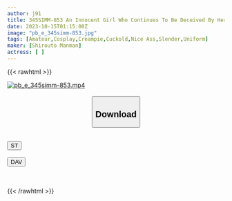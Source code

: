 ```yaml
---
author: j91
title: 345SIMM-853 An Innocent Girl Who Continues To Be Deceived By Her Boyfriend. She Begs For A Different Kind Of Sticky Foreplay, "Please Let Me Cum…" [Miko (1●)]
date: 2023-10-15T01:15:00Z
image: "pb_e_345simm-853.jpg"
tags: [Amateur,Cosplay,Creampie,Cuckold,Nice Ass,Slender,Uniform]
maker: [Shirouto Manman]
actress: [ ]
---
```



{{< rawhtml >}}

<div class="video" data-videoid="9p9oyYDKM1uaQX9">
    <a href="javascript:;">
        <img src="https://my.j91.asia/posts/pb_e_345simm-853/pb_e_345simm-853.jpg" width="WIDTH" height="HEIGHT" alt="pb_e_345simm-853.mp4" loading="lazy">
    </a>
</div>

<script type="text/javascript" src="https://j91.asia/asset/on-demand-st.js"></script>

<br>
  <link rel="stylesheet" href="https://j91.asia/asset/bs5.css">
  
  <center>
  <button class="btn btn-primary" type="button" data-bs-toggle="collapse" data-bs-target=".multi-collapse" aria-expanded="false" aria-controls="multiCollapseExample1 multiCollapseExample2"><h2>Download</h2></button></center>
</p>
<div class="row">
  <div class="col">
    <div class="collapse multi-collapse" id="multiCollapseExample1">
      <div class="card card-body">
	      	      <br>
<div class="buttons">  
<a href="https://streamtape.to/v/9p9oyYDKM1uaQX9"><button class="btn-hover color-3"><i class="fa fa-download"></i> ST</button></a></div>
    </div>
  </div>
</div>
  <div class="col">
    <div class="collapse multi-collapse" id="multiCollapseExample2">
      <div class="card card-body">
	      <br>
<div class="buttons">
    <a href="https://filelions.online/f/m0gxcw0yklpx"><button class="btn-hover color-9"><i class="fa fa-download"></i> DAV</button></a></div>
<br><br>
      </div>
    </div>
  </div>
</div>

{{< /rawhtml >}}